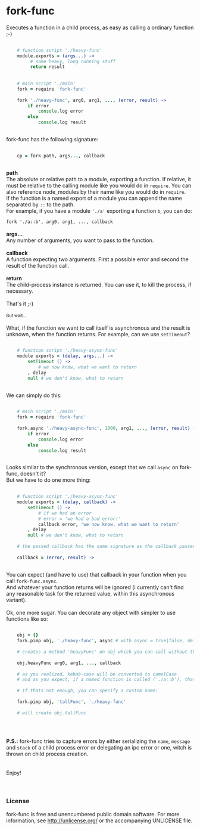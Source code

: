 # fork-func  

Executes a function in a child process, as easy as calling a ordinary function ;-)

```coffee
      
    # function script './heavy-func'
    module.exports = (args...) ->
         # some heavy, long running stuff
         return result
         
         
    # main script './main'
    fork = require 'fork-func'
    
    fork './heavy-func', arg0, arg1, ..., (error, result) ->
        if error
            console.log error
        else                                          
            console.log result  
                           
```

fork-func has the following signature:
    
```coffee
    
    cp = fork path, args..., callback
    
```    

**path**    
The absolute or relative path to a module, exporting a function.
If relative, it must be relative to the calling module like you would do in ```require```.
You can also reference node_modules by their name like you would do in ```require```.   
If the function is a named export of a module you can append the name separated by ```::``` to the path.  
For example, if you have a module ```'./a'``` exporting a function ```b```, you can do:  

```fork './a::b', arg0, arg1, ..., callback```
<br>  
**args...**    
Any number of arguments, you want to pass to the function.
<br>  
**callback**    
A function expecting two arguments. First a possible error and second the result of the function call.
<br>  
**return**    
The child-process instance is returned. You can use it, to kill the process, if necessary.
<br>  
That's it ;-)
<br>   
<small>But wait...</small>
<br>  
What, if the function we want to call itself is asynchronous and the result is unknown, when the function returns.
For example, can we use ```setTimeout```?

```coffee
    
    # function script './heavy-async-func'
    module exports = (delay, args...) ->
        setTimeout () ->
            # we now know, what we want to return
        , delay
        null # we don't know, what to return
        
```

We can simply do this:

```coffee
    
    # main script './main'
    fork = require 'fork-func'
    
    fork.async './heavy-async-func', 1000, arg1, ..., (error, result) ->
        if error
            console.log error
        else                                          
            console.log result  
    
```
    
Looks similar to the synchronous version, except that we call ```async``` on fork-func, doesn't it?  
But we have to do one more thing:
 
```coffee
    
    # function script './heavy-async-func'
    module exports = (delay, callback) ->
        setTimeout () ->
            # if we had an error
            # error = 'we had a bad error!'
            callback error, 'we now know, what we want to return'
        , delay
        null # we don't know, what to return
    
    # the passed callback has the same signature as the callback passed to fork-func:
    
    callback = (error, result) ->
    
```

You can expect (and have to use) that callback in your function when you call ```fork-func.async```.    
And whatever your function returns will be ignored (i currently can't find any reasonable task for the returned value, within this asynchronous variant).
<br>  
Ok, one more sugar. You can decorate any object with simpler to use functions like so:

```coffee
      
    obj = {}
    fork.pimp obj, './heavy-func', async # with async = true|false, default is false
    
    # creates a method 'heavyFunc' on obj which you can call without the path argument:
    
    obj.heavyFunc arg0, arg1, ..., callback
    
    # as you realized, kebab-case will be converted to camelCase
    # and as you expect, if a named function is called ('./a::b'), that name (b) is used
    
    # if thats not enough, you can specify a custom name:
    
    fork.pimp obj, 'tallFunc', './heavy-func'
    
    # will create obj.tallFunc
    
```        
  
<br>  
 
**P.S.:** fork-func tries to capture errors by either serializing the ```name```, ```message``` and ```stack``` of a child process error
or delegating an ipc error or one, witch is thrown on child process creation.      
<br>     
Enjoy!
<br>  
<br>  

### License    
   
fork-func is free and unencumbered public domain software. For more information, see http://unlicense.org/ or the accompanying UNLICENSE file.
  
